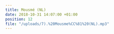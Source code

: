 ```yaml
---
title: Mousmé (NL)
date: 2018-10-31 14:07:00 +01:00
position: 12
file: "/uploads/7).%20Mousme%CC%81%20(NL).mp3"
---
```


